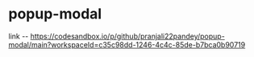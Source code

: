 # popup-modal
link -- https://codesandbox.io/p/github/pranjali22pandey/popup-modal/main?workspaceId=c35c98dd-1246-4c4c-85de-b7bca0b90719
